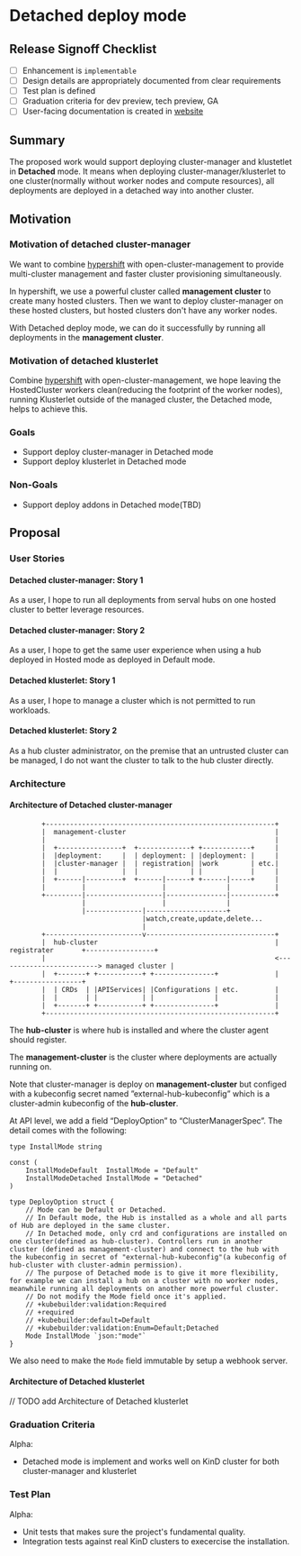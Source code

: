 # Detached deploy mode

## Release Signoff Checklist

- [ ] Enhancement is `implementable`
- [ ] Design details are appropriately documented from clear requirements
- [ ] Test plan is defined
- [ ] Graduation criteria for dev preview, tech preview, GA
- [ ] User-facing documentation is created in [website](https://github.com/open-cluster-management/website/)

## Summary

The proposed work would support deploying cluster-manager and klustetlet in **Detached** mode. It means when deploying cluster-manager/klusterlet to one cluster(normally without worker nodes and compute resources), all deployments are deployed in a detached way into another cluster.

## Motivation

### Motivation of detached cluster-manager 
 
We want to combine [hypershift](https://github.com/openshift/hypershift) with open-cluster-management to provide multi-cluster management and faster cluster provisioning simultaneously.
 
In hypershift, we use a powerful cluster called **management cluster** to create many hosted clusters.
 Then we want to deploy cluster-manager on these hosted clusters, but hosted clusters don't have any worker nodes.

With Detached deploy mode, we can do it successfully by running all deployments in the **management cluster**.

### Motivation of detached klusterlet
 
Combine [hypershift](https://github.com/openshift/hypershift) with open-cluster-management, we hope leaving the HostedCluster workers clean(reducing the footprint of the worker nodes), running Klusterlet outside of the managed cluster, the Detached mode, helps to achieve this.

### Goals

* Support deploy cluster-manager in Detached mode
* Support deploy klusterlet in Detached mode

### Non-Goals

* Support deploy addons in Detached mode(TBD)

## Proposal

### User Stories

#### Detached cluster-manager: Story 1

As a user, I hope to run all deployments from serval hubs on one hosted cluster to better leverage resources.

#### Detached cluster-manager: Story 2

As a user, I hope to get the same user experience when using a hub deployed in Hosted mode as deployed in Default mode.

#### Detached klusterlet: Story 1
 
As a user, I hope to manage a cluster which is not permitted to run workloads.
 
#### Detached klusterlet: Story 2
 
As a hub cluster administrator, on the premise that an untrusted cluster can be managed, I do not want the cluster to talk to the hub cluster directly.

### Architecture

#### Architecture of Detached cluster-manager

```
        +---------------------------------------------------------+                                               
        |  management-cluster                                     |                                               
        |                                                         |                                               
        |  +----------------+  +-------------+ +------------+     |                                               
        |  |deployment:     |  | deployment: | |deployment: |     |                                               
        |  |cluster-manager |  | registration| |work        | etc.|                                               
        |  |                |  |             | |            |     |                                               
        |  +------|---------+  +------|------+ +------|-----+     |                                               
        |         |                   |               |           |                                               
        +---------|-------------------|---------------|-----------+                                               
                  |                   |               |                                                           
                  |--------------|--------------------+                                                           
                                 |watch,create,update,delete...                                                   
                                 |                                                                                
        +------------------------v--------------------------------+                                               
        |  hub-cluster                                            |       registrater       +-----------------+   
        |                                                         <-------------------------> managed cluster |   
        |  +-------+ +-----------+ +---------------+              |                         +-----------------+   
        |  | CRDs  | |APIServices| |Configurations | etc.         |                                               
        |  |       | |           | |               |              |                                               
        |  +-------+ +-----------+ +---------------+              |                                               
        +---------------------------------------------------------+
```

The **hub-cluster** is where hub is installed and where the cluster agent should register.
 
The **management-cluster** is the cluster where deployments are actually running on.

Note that cluster-manager is deploy on **management-cluster** but configed with a kubeconfig secret named ”external-hub-kubeconfig” which is a cluster-admin kubeconfig of the **hub-cluster**.
 
At API level, we add a field “DeployOption” to “ClusterManagerSpec”. The detail comes with the following:

```golang
type InstallMode string

const (
	InstallModeDefault  InstallMode = "Default"
	InstallModeDetached InstallMode = "Detached"
)

type DeployOption struct {
	// Mode can be Default or Detached.
	// In Default mode, the Hub is installed as a whole and all parts of Hub are deployed in the same cluster.
	// In Detached mode, only crd and configurations are installed on one cluster(defined as hub-cluster). Controllers run in another cluster (defined as management-cluster) and connect to the hub with the kubeconfig in secret of "external-hub-kubeconfig"(a kubeconfig of hub-cluster with cluster-admin permission).
	// The purpose of Detached mode is to give it more flexibility, for example we can install a hub on a cluster with no worker nodes, meanwhile running all deployments on another more powerful cluster.
	// Do not modify the Mode field once it's applied.
	// +kubebuilder:validation:Required
	// +required
	// +kubebuilder:default=Default
	// +kubebuilder:validation:Enum=Default;Detached
	Mode InstallMode `json:"mode"`
}
```

We also need to make the `Mode` field immutable by setup a webhook server.

#### Architecture of Detached klusterlet

// TODO add Architecture of Detached klusterlet

### Graduation Criteria

Alpha:
* Detached mode is implement and works well on KinD cluster for both cluster-manager and klusterlet

### Test Plan

Alpha:
* Unit tests that makes sure the project's fundamental quality.
* Integration tests against real KinD clusters to execercise the installation.

